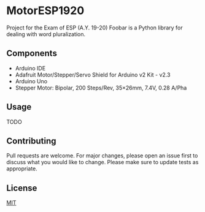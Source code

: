 # MotorESP1920
Project for the Exam of ESP (A.Y. 19-20)
Foobar is a Python library for dealing with word pluralization.

## Components
* Arduino IDE
* Adafruit Motor/Stepper/Servo Shield for Arduino v2 Kit - v2.3
* Arduino Uno
* Stepper Motor: Bipolar, 200 Steps/Rev, 35×26mm, 7.4V, 0.28 A/Pha


## Usage
TODO

## Contributing
Pull requests are welcome. For major changes, please open an issue first to discuss what you would like to change.
Please make sure to update tests as appropriate.

## License
[MIT](https://choosealicense.com/licenses/mit/)
